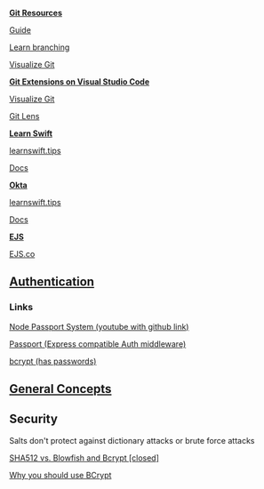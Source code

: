 
<u><b>Git Resources</b></u>

<a href="http://rogerdudler.github.io/git-guide/" target="_blank">Guide</a>

<a href="https://learngitbranching.js.org" target="_blank">Learn branching</a>

<a href="http://git-school.github.io/visualizing-git/" target="_blank">Visualize Git</a>

<u><b>Git Extensions on Visual Studio Code</b></u>

<a href="https://marketplace.visualstudio.com/items?itemName=mhutchie.git-graph&ssr=false#overview" target="_blank">Visualize Git</a>

<a href="https://marketplace.visualstudio.com/items?itemName=eamodio.gitlens" target="_blank">Git Lens</a>

<u><b>Learn Swift</b></u>

<a href="https://learnswift.tips" target="_blank">learnswift.tips</a>

<a href="https://docs.swift.org/swift-book/GuidedTour/GuidedTour.html" target="_blank">Docs</a>

<u><b>Okta</b></u>

<a href="learnswift.tips" target="_blank">learnswift.tips</a>

<a href="" target="_blank">Docs</a>

<u><b>EJS</b></u>

<a href="https://ejs.co" target="_blank">EJS.co</a>

<h2><u><b>Authentication</b></u></h2>


<h3>Links</h3>
<a href="https://www.youtube.com/watch?v=-RCnNyD0L-s&t=750s" target="_blank">Node Passport System (youtube with github link)</a>

<a href="https://www.npmjs.com/package/passport" target="_blank">Passport (Express compatible Auth middleware)</a>

<a href="https://www.npmjs.com/package/bcrypt" target="_blank">bcrypt (has passwords)</a>

<h2><b><u>General Concepts</u></b><h2>
<h2><b>Security</b></h2>

<p>Salts don't protect against dictionary attacks or brute force attacks</p>

<a href="https://stackoverflow.com/questions/1561174/sha512-vs-blowfish-and-bcrypt" target="_blank">SHA512 vs. Blowfish and Bcrypt [closed]</a>

<a href="https://medium.com/@danboterhoven/why-you-should-use-bcrypt-to-hash-passwords-af330100b861" target="_blank">Why you should use BCrypt</a>
